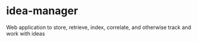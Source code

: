# idea-manager
Web application to store, retrieve, index, correlate, and otherwise track and work with ideas
